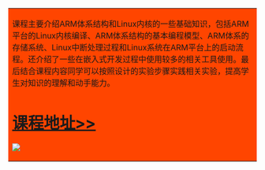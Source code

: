 <table><tr><td bgcolor=#FF4500>

课程主要介绍ARM体系结构和Linux内核的一些基础知识，包括ARM平台的Linux内核编译、ARM体系结构的基本编程模型、ARM体系的存储系统、Linux中断处理过程和Linux系统在ARM平台上的启动流程。还介绍了一些在嵌入式开发过程中使用较多的相关工具使用。最后结合课程内容同学可以按照设计的实验步骤实践相关实验，提高学生对知识的理解和动手能力。
#  [课程地址>>](https://wugaosheng.gitbooks.io/linux-arm/content/)

![](https://i.imgur.com/D6a4DCi.png)
